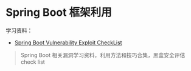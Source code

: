 # Spring Boot 框架利用

学习资料：

- [Spring Boot Vulnerability Exploit CheckList](https://github.com/LandGrey/SpringBootVulExploit#spring-boot-vulnerability-exploit-checklist)

> Spring Boot 相关漏洞学习资料，利用方法和技巧合集，黑盒安全评估 check list






